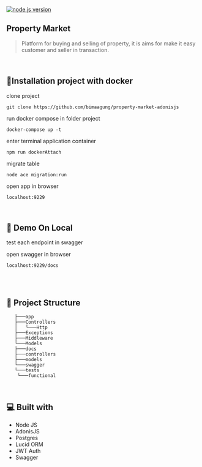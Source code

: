 [![node.js version](https://badgen.net/npm/node/express)](https://npmjs.com/package/express)

## Property Market
> Platform for buying and selling of property, it is aims for make it easy customer and seller in transaction. 

<br>

## 🐳Installation project with docker

clone project
``` bson
git clone https://github.com/bimaagung/property-market-adonisjs
```

run docker compose in folder project
``` bson
docker-compose up -t
```

enter terminal application container 
```bson
npm run dockerAttach
```

migrate table 
```bson
node ace migration:run
```

open app in browser
```bson
localhost:9229
```

<br>

## 🚀 Demo On Local

test each endpoint in swagger

open swagger in browser 
```bson
localhost:9229/docs
```

<br>

<br>

## 📁 Project Structure

```
   ├───app
   ├───Controllers
   │   └───Http
   ├───Exceptions
   ├───Middleware
   └───Models
   ├───docs
   ├───controllers
   ├───models
   └───swagger
   └───tests
    └───functional
```

<br>


## 💻 Built with

- Node JS
- AdonisJS
- Postgres
- Lucid ORM
- JWT Auth
- Swagger



